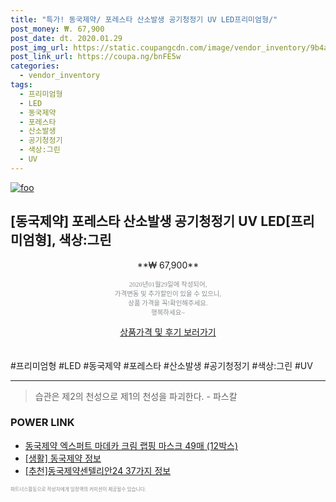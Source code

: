 ```yaml
--- 
title: "특가! 동국제약/ 포레스타 산소발생 공기청정기 UV LED프리미엄형/" 
post_money: ₩. 67,900 
post_date: dt. 2020.01.29 
post_img_url: https://static.coupangcdn.com/image/vendor_inventory/9b4a/388722659a8721e92dc361005c5ce07f748484d128085c9ea937a44b989f.jpg 
post_link_url: https://coupa.ng/bnFE5w 
categories: 
  - vendor_inventory 
tags: 
  - 프리미엄형 
  - LED 
  - 동국제약 
  - 포레스타 
  - 산소발생 
  - 공기청정기 
  - 색상:그린 
  - UV 
--- 
```

[![foo](https://static.coupangcdn.com/image/vendor_inventory/9b4a/388722659a8721e92dc361005c5ce07f748484d128085c9ea937a44b989f.jpg)](https://coupa.ng/bnFE5w) 

## [동국제약] 포레스타 산소발생 공기청정기 UV LED[프리미엄형], 색상:그린 
<p style="text-align: center;">**₩ 67,900**</p> 
<p style="text-align: center;"><span style="color: #898c8f; font-family: Georgia,Times,serif; font-size: 0.75em;">2020년01월29일에 작성되어, <br>가격변동 및 추가할인이 있을 수 있으니,<br> 상품 가격을 꼭!확인해주세요.<br>행복하세요~</span> 
</p>	 
<div markdown="0" style="text-align: center;"><a href="https://coupa.ng/bnFE5w" class="btn btn--success">상품가격 및 후기 보러가기</a></div> 
<br><br> 
  #프리미엄형 #LED #동국제약 #포레스타 #산소발생 #공기청정기 #색상:그린 #UV 
<hr> 

> 습관은 제2의 천성으로 제1의 천성을 파괴한다. - 파스칼 


### POWER LINK

* <a href="https://blog.naver.com/fasyy4321/221784417485" target="_blank">동국제약 엑스퍼트 마데카 크림 랩핑 마스크 49매 (12박스)</a>
* <a href="https://blog.naver.com/sakai111/221757897866" target="_blank"> [생활] 동국제약 정보 </a>
* <a href="https://blog.naver.com/fasyy4321/221784570595" target="_blank">[추천]동국제약센텔리안24 37가지 정보</a>

<span style="color: #898c8f; font-family: Georgia,Times,serif; font-size: 0.55em;">파트너스활동으로 작성자에게 일정액의 커미션이 제공될수 있습니다.</span> 
